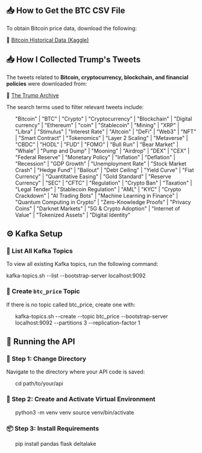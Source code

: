 <h2>📥 How to Get the BTC CSV File</h2>
<p>To obtain Bitcoin price data, download the following:</p>
<p>🔗 <a href="https://www.kaggle.com/datasets/mczielinski/bitcoin-historical-data">Bitcoin Historical Data (Kaggle)</a></p>

<h2>📥 How I Collected Trump's Tweets</h2>
<p>The tweets related to <b>Bitcoin, cryptocurrency, blockchain, and financial policies</b> were downloaded from:</p>
<p>🔗 <a href="https://www.thetrumparchive.com/?resultssortOption=%22Latest%22">The Trump Archive</a></p>

<p>The search terms used to filter relevant tweets include:</p>
<ul>
"Bitcoin" | "BTC" | "Crypto" | "Cryptocurrency" | "Blockchain" | "Digital currency" | "Ethereum" | "coin" | "Stablecoin" | "Mining" | "XRP" | "Libra" | "Stimulus" | "Interest Rate" | "Altcoin" | "DeFi" | "Web3" | "NFT" | "Smart Contract" | "Tokenomics" | "Layer 2 Scaling" | "Metaverse" | "CBDC" | "HODL" | "FUD" | "FOMO" | "Bull Run" | "Bear Market" | "Whale" | "Pump and Dump" | "Mooning" | "Airdrop" | "DEX" | "CEX" | "Federal Reserve" | "Monetary Policy" | "Inflation" | "Deflation" | "Recession" | "GDP Growth" | "Unemployment Rate" | "Stock Market Crash" | "Hedge Fund" | "Bailout" | "Debt Ceiling" | "Yield Curve" | "Fiat Currency" | "Quantitative Easing" | "Gold Standard" | "Reserve Currency" | "SEC" | "CFTC" | "Regulation" | "Crypto Ban" | "Taxation" | "Legal Tender" | "Stablecoin Regulation" | "AML" | "KYC" | "Crypto Crackdown" | "AI Trading Bots" | "Machine Learning in Finance" | "Quantum Computing in Crypto" | "Zero-Knowledge Proofs" | "Privacy Coins" | "Darknet Markets" | "5G & Crypto Adoption" | "Internet of Value" | "Tokenized Assets" | "Digital Identity"
</ul>

<h2>⚙️ Kafka Setup</h2>

<h3>📄 List All Kafka Topics</h3>

To view all existing Kafka topics, run the following command:

kafka-topics.sh --list --bootstrap-server localhost:9092
<h3>🧱 Create <code>btc_price</code> Topic</h3>
If there is no topic called btc_price, create one with:
<ul>
kafka-topics.sh --create --topic btc_price --bootstrap-server localhost:9092 --partitions 3 --replication-factor 1
</ul>
<h2>🚀 Running the API</h2> <h3>📂 Step 1: Change Directory</h3>
Navigate to the directory where your API code is saved:
<ul>
cd path/to/your/api
</ul>
<h3>🐍 Step 2: Create and Activate Virtual Environment</h3>
<ul>
python3 -m venv venv
source venv/bin/activate
</ul>
<h3>📦 Step 3: Install Requirements</h3>
<ul>
pip install pandas flask deltalake
</ul>


